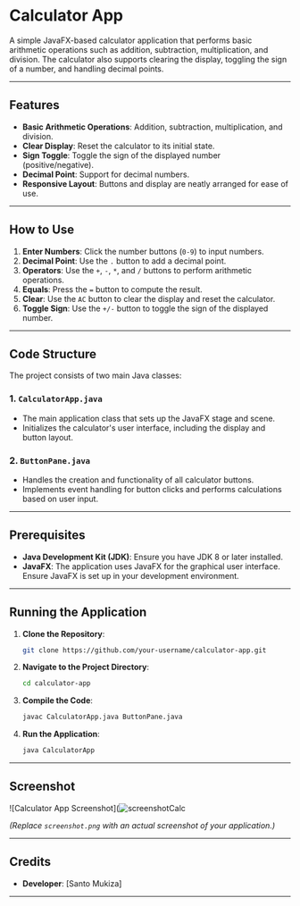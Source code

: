 # Calculator App

A simple JavaFX-based calculator application that performs basic arithmetic operations such as addition, subtraction, multiplication, and division. The calculator also supports clearing the display, toggling the sign of a number, and handling decimal points.

---

## Features
- **Basic Arithmetic Operations**: Addition, subtraction, multiplication, and division.
- **Clear Display**: Reset the calculator to its initial state.
- **Sign Toggle**: Toggle the sign of the displayed number (positive/negative).
- **Decimal Point**: Support for decimal numbers.
- **Responsive Layout**: Buttons and display are neatly arranged for ease of use.

---

## How to Use
1. **Enter Numbers**: Click the number buttons (`0-9`) to input numbers.
2. **Decimal Point**: Use the `.` button to add a decimal point.
3. **Operators**: Use the `+`, `-`, `*`, and `/` buttons to perform arithmetic operations.
4. **Equals**: Press the `=` button to compute the result.
5. **Clear**: Use the `AC` button to clear the display and reset the calculator.
6. **Toggle Sign**: Use the `+/-` button to toggle the sign of the displayed number.

---

## Code Structure
The project consists of two main Java classes:

### 1. **`CalculatorApp.java`**
- The main application class that sets up the JavaFX stage and scene.
- Initializes the calculator's user interface, including the display and button layout.

### 2. **`ButtonPane.java`**
- Handles the creation and functionality of all calculator buttons.
- Implements event handling for button clicks and performs calculations based on user input.

---

## Prerequisites
- **Java Development Kit (JDK)**: Ensure you have JDK 8 or later installed.
- **JavaFX**: The application uses JavaFX for the graphical user interface. Ensure JavaFX is set up in your development environment.

---

## Running the Application
1. **Clone the Repository**:
   ```bash
   git clone https://github.com/your-username/calculator-app.git
   ```
2. **Navigate to the Project Directory**:
   ```bash
   cd calculator-app
   ```
3. **Compile the Code**:
   ```bash
   javac CalculatorApp.java ButtonPane.java
   ```
4. **Run the Application**:
   ```bash
   java CalculatorApp
   ```

---

## Screenshot
![Calculator App Screenshot](![screenshotCalc](https://github.com/user-attachments/assets/465efd3d-a44d-42b9-957f-8cad557c1dc3)

*(Replace `screenshot.png` with an actual screenshot of your application.)*

---

## Credits
- **Developer**: [Santo Mukiza]  

---

